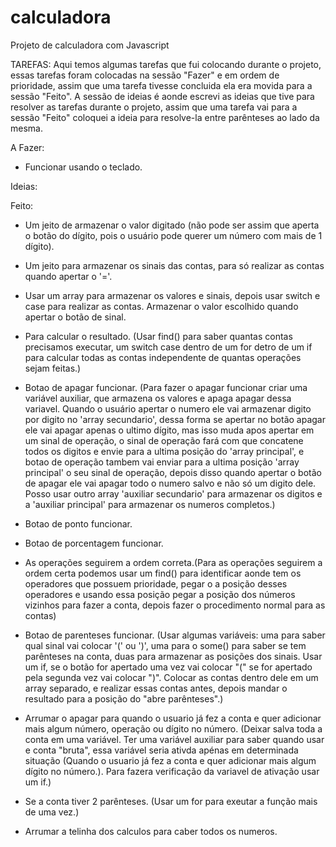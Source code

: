 # calculadora
 Projeto de calculadora com Javascript

TAREFAS: 
Aqui temos algumas tarefas que fui colocando durante o projeto, essas tarefas foram colocadas na sessão "Fazer" e em ordem de prioridade, assim que uma tarefa tivesse concluida ela era movida para a sessão "Feito". A sessão de ideias é aonde escrevi as ideias que tive para resolver as tarefas durante o projeto, assim que uma tarefa vai para a sessão "Feito" coloquei a ideia para resolve-la entre parênteses ao lado da mesma.

A Fazer:
- Funcionar usando o teclado. 

Ideias:

Feito:
- Um jeito de armazenar o valor digitado (não pode ser assim que aperta o botão do dígito, pois o usuário pode querer um número com mais de 1 dígito).

- Um jeito para armazenar os sinais das contas, para só realizar as contas quando apertar o '='.

- Usar um array para armazenar os valores e sinais, depois usar switch e case para realizar as contas. Armazenar o valor escolhido quando apertar o botão de sinal.

- Para calcular o resultado. (Usar find() para saber quantas contas precisamos executar, um switch case dentro de um for detro de um if para calcular todas as contas independente de quantas operações sejam feitas.)

- Botao de apagar funcionar. (Para fazer o apagar funcionar criar uma variável auxiliar, que armazena os valores e apaga apagar dessa variavel. Quando o usuário apertar o numero ele vai armazenar digito por digito no 'array secundario', dessa forma se apertar no botão apagar ele vai apagar apenas o ultimo dígito, mas isso muda apos apertar em um sinal de operação, o sinal de operação fará com que concatene todos os digitos e envie para a ultima posição do 'array principal', e botao de operação tambem vai enviar para a ultima posição 'array principal' o seu sinal de operação, depois disso quando apertar o botão de apagar ele vai apagar todo o numero salvo e não só um digito dele. Posso usar outro array 'auxiliar secundario' para armazenar os digitos e a 'auxiliar principal' para armazenar os numeros completos.)

- Botao de ponto funcionar.

- Botao de porcentagem funcionar.

- As operações seguirem a ordem correta.(Para as operações seguirem a ordem certa podemos usar um find() para identificar aonde tem os operadores que possuem prioridade, pegar o a posição desses operadores e usando essa posição pegar a posição dos números vizinhos para fazer a conta, depois fazer o procedimento normal para as contas)

- Botao de parenteses funcionar. (Usar algumas variáveis: uma para saber qual sinal vai colocar '(' ou  ')', uma para o some() para saber se tem parênteses na conta, duas para armazenar as posições dos sinais. Usar um if, se o botão for apertado uma vez vai colocar "(" se for apertado pela segunda vez vai colocar ")". Colocar as contas dentro dele em um array separado, e realizar essas contas antes, depois mandar o resultado para a posição do "abre parênteses".)

- Arrumar o apagar para quando o usuario já fez a conta e quer adicionar mais algum número, operação ou dígito no número. (Deixar salva toda a conta em uma variável. Ter uma variável auxiliar para saber quando usar e conta "bruta", essa variável seria ativda apénas em determinada situação (Quando o usuario já fez a conta e quer adicionar mais algum dígito no número.). Para fazera verificação da variavel de ativação usar um if.) 

- Se a conta tiver 2 parênteses. (Usar um for para exeutar a função mais de uma vez.)

- Arrumar a telinha dos calculos para caber todos os numeros.
